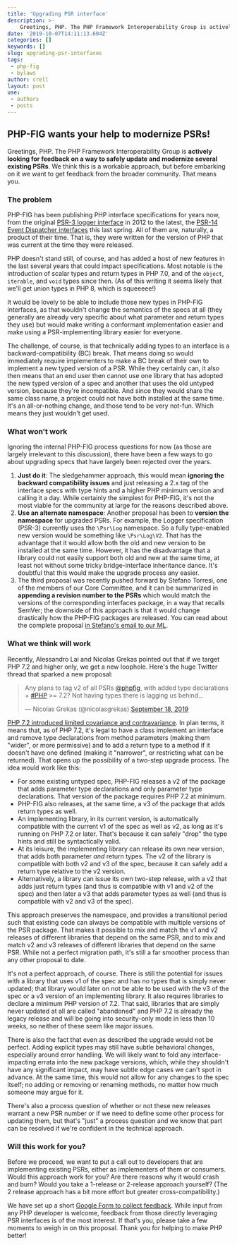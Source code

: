 ```yaml
---
title: 'Upgrading PSR interface'
description: >-
    Greetings, PHP. The PHP Framework Interoperability Group is actively looking for feedback on a way to safely update and modernize several existing PSRs. We think this is a workable approach, but before embarking on it we want to get feedback from the broader community. That means you.
date: '2019-10-07T14:11:13.604Z'
categories: []
keywords: []
slug: upgrading-psr-interfaces
tags:
 - php-fig
 - bylaws
author: crell
layout: post
use:
 - authors
 - posts
---
```


## PHP-FIG wants your help to modernize PSRs!

Greetings, PHP. The PHP Framework Interoperability Group is **actively looking for feedback on a way to safely update and modernize several existing PSRs**. We think this is a workable approach, but before embarking on it we want to get feedback from the broader community. That means you.

### The problem

PHP-FIG has been publishing PHP interface specifications for years now, from the original [PSR-3 logger interface](https://github.com/php-fig/log) in 2012 to the latest, the [PSR-14 Event Dispatcher interfaces](https://github.com/php-fig/event-dispatcher) this last spring. All of them are, naturally, a product of their time. That is, they were written for the version of PHP that was current at the time they were released.

PHP doesn't stand still, of course, and has added a host of new features in the last several years that could impact specifications. Most notable is the introduction of scalar types and return types in PHP 7.0, and of the `object`, `iterable`, and `void` types since then. (As of this writing it seems likely that we'll get union types in PHP 8, which is squeeeee!)

It would be lovely to be able to include those new types in PHP-FIG interfaces, as that wouldn't change the semantics of the specs at all (they generally are already very specific about what parameter and return types they use) but would make writing a conformant implementation easier and make using a PSR-implementing library easier for everyone.

The challenge, of course, is that technically adding types to an interface is a backward-compatibility (BC) break. That means doing so would immediately require implementers to make a BC break of their own to implement a new typed version of a PSR. While they certainly can, it also then means that an end user then cannot use one library that has adopted the new typed version of a spec and another that uses the old untyped version, because they're incompatible. And since they would share the same class name, a project could not have both installed at the same time. It's an all-or-nothing change, and those tend to be very not-fun. Which means they just wouldn't get used.

### What won't work

Ignoring the internal PHP-FIG process questions for now (as those are largely irrelevant to this discussion), there have been a few ways to go about upgrading specs that have largely been rejected over the years.

1. **Just do it**: The sledgehammer approach, this would mean **ignoring the backward compatibility issues** and just releasing a 2.x tag of the interface specs with type hints and a higher PHP minimum version and calling it a day. While certainly the simplest for PHP-FIG, it's not the most viable for the community at large for the reasons described above.
2. **Use an alternate namespace**: Another proposal has been to **version the namespace** for upgraded PSRs. For example, the Logger specification (PSR-3) currently uses the `\Psr\Log` namespace. So a fully type-enabled new version would be something like `\Psr\Log\V2`. That has the advantage that it would allow both the old and new version to be installed at the same time. However, it has the disadvantage that a library could not easily support both old and new at the same time, at least not without some tricky bridge-interface inheritance dance. It's doubtful that this would make the upgrade process any easier.
3. The third proposal was recently pushed forward by Stefano Torresi, one of the members of our Core Committee, and it can be summarized in **appending a revision number to the PSRs** which would match the versions of the corresponding interfaces package, in a way that recalls SemVer; the downside of this approach is that it would change drastically how the PHP-FIG packages are released. You can read about the complete proposal [in Stefano's email to our ML](https://groups.google.com/d/msg/php-fig/OyC3plRYhqg/u03zLMv0BQAJ).

### What we think will work

Recently, Alessandro Lai and Nicolas Grekas pointed out that if we target PHP 7.2 and higher only, we get a new loophole. Here's the huge Twitter thread that sparked a new proposal:

<blockquote class="twitter-tweet"><p lang="en" dir="ltr">Any plans to tag v2 of all PSRs <a href="https://twitter.com/phpfig?ref_src=twsrc%5Etfw">@phpfig</a>, with added type declarations + <a href="https://twitter.com/hashtag/PHP?src=hash&amp;ref_src=twsrc%5Etfw">#PHP</a> &gt;= 7.2? Not having types there is lagging us behind...</p>&mdash; Nicolas Grekas (@nicolasgrekas) <a href="https://twitter.com/nicolasgrekas/status/1174290079105392645?ref_src=twsrc%5Etfw">September 18, 2019</a></blockquote> <script async src="https://platform.twitter.com/widgets.js" charset="utf-8"></script>

[PHP 7.2 introduced limited covariance and contravariance](https://wiki.php.net/rfc/parameter-no-type-variance). In plan terms, it means that, as of PHP 7.2, it's legal to have a class implement an interface and remove type declarations from method parameters (making them "wider", or more permissive) and to add a return type to a method if it doesn't have one defined (making it "narrower", or restricting what can be returned). That opens up the possibility of a two-step upgrade process. The idea would work like this:

* For some existing untyped spec, PHP-FIG releases a v2 of the package that adds parameter type declarations and only parameter type declarations. That version of the package requires PHP 7.2 at minimum.
* PHP-FIG also releases, at the same time, a v3 of the package that adds return types as well.
* An implementing library, in its current version, is automatically compatible with the current v1 of the spec as well as v2, as long as it's running on PHP 7.2 or later. That's because it can safely "drop" the type hints and still be syntactically valid.
* At its leisure, the implementing library can release its own new version, that adds both parameter *and* return types. The v2 of the library is compatible with both v2 and v3 of the spec, because it can safely add a return type relative to the v2 version.
* Alternatively, a library can issue its own two-step release, with a v2 that adds just return types (and thus is compatible with v1 and v2 of the spec) and then later a v3 that adds parameter types as well (and thus is compatible with v2 and v3 of the spec).

This approach preserves the namespace, and provides a transitional period such that existing code can always be compatible with multiple versions of the PSR package. That makes it possible to mix and match the v1 and v2 releases of different libraries that depend on the same PSR, and to mix and match v2 and v3 releases of different libraries that depend on the same PSR. While not a perfect migration path, it's still a far smoother process than any other proposal to date.

It's not a perfect approach, of course. There is still the potential for issues with a library that uses v1 of the spec and has no types that is simply never updated; that library would later on not be able to be used with the v3 of the spec or a v3 version of an implementing library. It also requires libraries to declare a minimum PHP version of 7.2. That said, libraries that are simply never updated at all are called "abandoned" and PHP 7.2 is already the legacy release and will be going into security-only mode in less than 10 weeks, so neither of these seem like major issues.

There is also the fact that even as described the upgrade would not be perfect. Adding explicit types may still have subtle behavioral changes, especially around error handling. We will likely want to fold any interface-impacting errata into the new package versions, which, while they shouldn't have any significant impact, may have subtle edge cases we can't spot in advance. At the same time, this would not allow for any changes to the spec itself; no adding or removing or renaming methods, no matter how much someone may argue for it.

There's also a process question of whether or not these new releases warrant a new PSR number or if we need to define some other process for updating them, but that's "just" a process question and we know that part can be resolved if we're confident in the technical approach.

### Will this work for you?

Before we proceed, we want to put a call out to developers that are implementing existing PSRs, either as implementers of them or consumers. Would this approach work for you? Are there reasons why it would crash and burn? Would you take a 1-release or 2-release approach yourself? (The 2 release approach has a bit more effort but greater cross-compatibility.)

We have set up a short [Google Form to collect feedback](https://docs.google.com/forms/d/e/1FAIpQLSf9q_cdsY00WSZ6fSia9Qq9ErDIeexNzNeEFsfRHd8pTFYF4g/viewform). While input from any PHP developer is welcome, feedback from those directly leveraging PSR interfaces is of the most interest. If that's you, please take a few moments to weigh in on this proposal. Thank you for helping to make PHP better!
